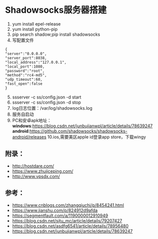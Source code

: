 # Shadowsocks服务器搭建

1. yum install epel-release
2. yum install python-pip
3. pip search shadow;pip install shadowsocks
4. 写配置文件
```
{
"server":"0.0.0.0",
"server_port":8038,
"local_address":"127.0.0.1",
"local_port":1080,
"password":"root",
"method":"rc4-md5",
"udp_timeout":60,
"fast_open":false
}
``` 
5. ssserver -c ss/config.json -d start
6. ssserver -c ss/config.json -d stop
7. log日志位置：/var/log/shadowsocks.log
8. 服务自启动
9. PC和安卓apk地址：  
**windows**:<https://blog.csdn.net/junbujianwpl/article/details/78639247>  
**android**:<https://github.com/shadowsocks/shadowsocks-android/releases>
10.ios,需要美区apple id登录app store，下载wingy

## 附录：
* <http://hostdare.com/>
* <https://www.zhujiceping.com/>
* <http://www.vpsdx.com/>

## 参考：
* <https://www.cnblogs.com/zhangqiuchi/p/8454241.html>
* <https://www.jianshu.com/p/824912d9afda>
* <https://segmentfault.com/a/1190000012910949>
* <https://blog.csdn.net/sjtu_mc/article/details/79207427>
* <https://blog.csdn.net/asdfg6541/article/details/78956480>
* <https://blog.csdn.net/junbujianwpl/article/details/78639247>



